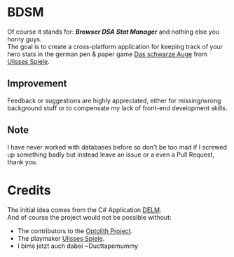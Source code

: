 # BDSM

Of course it stands for: **_Browser DSA Stat Manager_** and nothing else you horny guys.  
The goal is to create a cross-platform application for keeping track of your hero stats in the german pen & paper game [Das schwarze Auge](https://ulisses-spiele.de/game-system/das-schwarze-auge/) from [Ulisses Spiele](https://ulisses-spiele.de/).

## Improvement

Feedback or suggestions are highly appreciated, either for missing/wrong background stuff or to compensate my lack of front-end development skills.

## Note

I have never worked with databases before so don't be too mad if I screwed up something badly but instead leave an issue or a even a Pull Request, thank you.

# Credits

The initial idea comes from the C# Application [DELM](https://github.com/Ducttapemummy/DELM).  
And of course the project would not be possible without:

-   The contributors to the [Optolith Project](https://github.com/elyukai/optolith-client).
-   The playmaker [Ulisses Spiele](https://ulisses-spiele.de/).
-   I bims jetzt auch dabei ~Ducttapemummy
